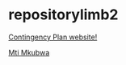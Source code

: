 # repositorylimb2


<a href="https://endraw.github.io/repositorylimb2/1sthtml1.1/index.html">Contingency Plan website!</a>

<a href="https://endraw.github.io/repositorylimb2/1sthtml1.1/Mti_Factory/index.html">Mti Mkubwa</a>
